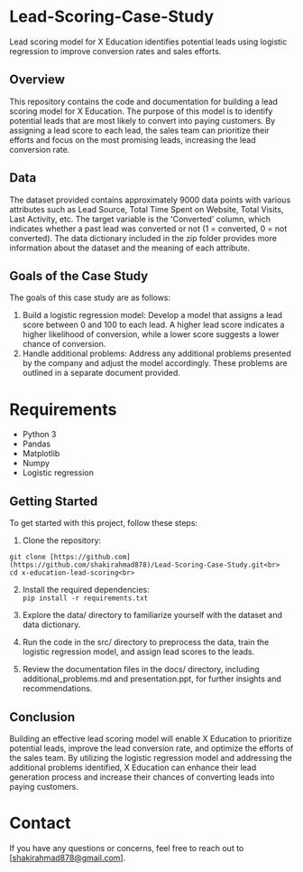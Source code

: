 # Lead-Scoring-Case-Study
Lead scoring model for X Education identifies potential leads using logistic regression to improve conversion rates and sales efforts.
## Overview
This repository contains the code and documentation for building a lead scoring model for X Education. The purpose of this model is to identify potential leads that are most likely to convert into paying customers. By assigning a lead score to each lead, the sales team can prioritize their efforts and focus on the most promising leads, increasing the lead conversion rate.

## Data
The dataset provided contains approximately 9000 data points with various attributes such as Lead Source, Total Time Spent on Website, Total Visits, Last Activity, etc. The target variable is the 'Converted' column, which indicates whether a past lead was converted or not (1 = converted, 0 = not converted). The data dictionary included in the zip folder provides more information about the dataset and the meaning of each attribute.

## Goals of the Case Study
The goals of this case study are as follows:

1. Build a logistic regression model: Develop a model that assigns a lead score between 0 and 100 to each lead. A higher lead score indicates a higher likelihood of conversion, while a lower score suggests a lower chance of conversion.
2. Handle additional problems: Address any additional problems presented by the company and adjust the model accordingly. These problems are outlined in a separate document provided.

# Requirements 
- Python 3
- Pandas 
- Matplotlib
- Numpy
- Logistic regression

## Getting Started
To get started with this project, follow these steps:

1. Clone the repository:<br>
```
git clone [https://github.com](https://github.com/shakirahmad878)/Lead-Scoring-Case-Study.git<br>
cd x-education-lead-scoring<br>
```

2. Install the required dependencies:<br>
```pip install -r requirements.txt```

3. Explore the data/ directory to familiarize yourself with the dataset and data dictionary.
4. Run the code in the src/ directory to preprocess the data, train the logistic regression model, and assign lead scores to the leads.
5. Review the documentation files in the docs/ directory, including additional_problems.md and presentation.ppt, for further insights and recommendations.

## Conclusion
Building an effective lead scoring model will enable X Education to prioritize potential leads, improve the lead conversion rate, and optimize the efforts of the sales team. By utilizing the logistic regression model and addressing the additional problems identified, X Education can enhance their lead generation process and increase their chances of converting leads into paying customers.

# Contact
If you have any questions or concerns, feel free to reach out to [shakirahmad878@gmail.com].
